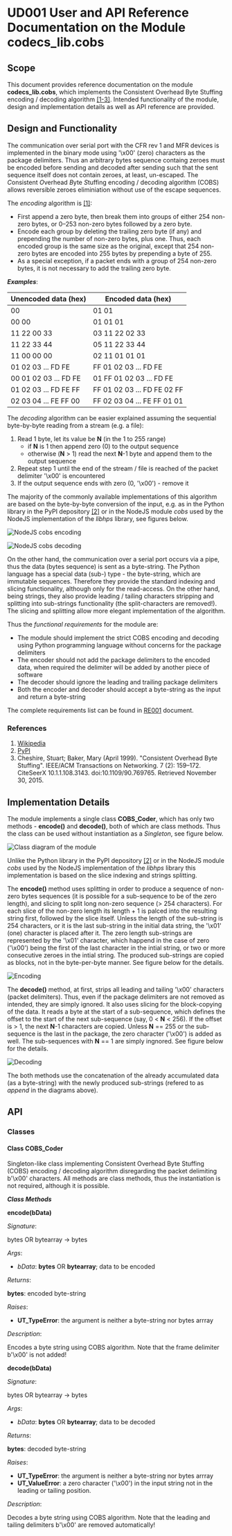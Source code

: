 # UD001 User and API Reference Documentation on the Module codecs_lib.cobs

## Scope

This document provides reference documentation on the module **codecs_lib.cobs**, which implements the Consistent Overhead Byte Stuffing encoding / decoding algorithm [[1-3]](#References). Intended functionality of the module, design and implementation details as well as API reference are provided.

## Design and Functionality

The communication over serial port with the CFR rev 1 and MFR devices is implemented in the binary mode using '\x00' (zero) characters as the package delimiters. Thus an arbitrary bytes sequence containg zeroes must be encoded before sending and decoded after sending such that the sent sequence itself does not contain zeroes, at least, un-escaped. The *C*onsistent *O*verhead *B*yte *S*tuffing encoding / decoding algorithm (COBS) allows reversible zeroes eliminiation without use of the escape sequences.

The *encoding* algorithm is [[1]](#References):

* First append a zero byte, then break them into groups of either 254 non-zero bytes, or 0–253 non-zero bytes followed by a zero byte.
* Encode each group by deleting the trailing zero byte (if any) and prepending the number of non-zero bytes, plus one. Thus, each encoded group is the same size as the original, except that 254 non-zero bytes are encoded into 255 bytes by prepending a byte of 255.
* As a special exception, if a packet ends with a group of 254 non-zero bytes, it is not necessary to add the trailing zero byte.

_**Examples**_:

| Unencoded data (hex)  | Encoded data (hex)          |
| --------------------- | --------------------------- |
| 00                    | 01 01                       |
| 00 00                 | 01 01 01                    |
| 11 22 00 33           | 03 11 22 02 33              |
| 11 22 33 44           | 05 11 22 33 44              |
| 11 00 00 00           | 02 11 01 01 01              |
| 01 02 03 ... FD FE    | FF 01 02 03 ... FD FE       |
| 00 01 02 03 ... FD FE | 01 FF 01 02 03 ... FD FE    |
| 01 02 03 ... FD FE FF | FF 01 02 03 ... FD FE 02 FF |
| 02 03 04 ... FE FF 00 | FF 02 03 04 ... FE FF 01 01 |

The *decoding* algorithm can be easier explained assuming the sequential byte-by-byte reading from a stream (e.g. a file):

1. Read 1 byte, let its value be **N** (in the 1 to 255 range)
    - if **N** is 1 then append zero (0) to the output sequence
    - otherwise (**N** > 1) read the next **N**-1 byte and append them to the output sequence
2. Repeat step 1 until the end of the stream / file is reached of the packet delimiter '\x00' is encountered
3. If the output sequence ends with zero (0, '\x00') - remove it

The majority of the commonly available implementations of this algorithm are based on the byte-by-byte conversion of the input, e.g. as in the Python library in the PyPI depository [[2]](#References) or in the NodeJS module *cobs* used by the NodeJS implementation of the *libhps* library, see figures below.

![NodeJS cobs encoding](../UML/cobs/cobs_encode.png)

![NodeJS cobs decoding](../UML/cobs/cobs_decode.png)

On the other hand, the communication over a serial port occurs via a pipe, thus the data (bytes sequence) is sent as a byte-string. The Python language has a special data (sub-) type - the byte-string, which are immutable sequences. Therefore they provide the standard indexing and slicing functionality, although only for the read-access. On the other hand, being strings, they also provide leading / tailing characters stripping and splitting into sub-strings functionality (the split-characters are removed!). The slicing and splitting allow more elegant implementation of the algorithm.

Thus the *functional requirements* for the module are:

* The module should implement the strict COBS encoding and decoding using Python programming language without concerns for the package delimiters
* The encoder should not add the package delimiters to the encoded data, when required the delimiter will be added by another piece of software
* The decoder should ignore the leading and trailing package delimiters
* Both the encoder and decoder should accept a byte-string as the input and return a byte-string

The complete requirements list can be found in [RE001](../Requirements/RE001_cobs_requirements.md) document.

### References

1. [Wikipedia](https://en.wikipedia.org/wiki/Consistent_Overhead_Byte_Stuffing)
2. [PyPI](https://pypi.org/project/cobs/)
3. Cheshire, Stuart; Baker, Mary (April 1999). "Consistent Overhead Byte Stuffing". IEEE/ACM Transactions on Networking. 7 (2): 159–172. CiteSeerX 10.1.1.108.3143. doi:10.1109/90.769765. Retrieved November 30, 2015.

## Implementation Details

The module implements a single class **COBS_Coder**, which has only two methods - **encode()** and **decode()**, both of which are class methods. Thus the class can be used without instantiation as a *Singleton*, see figure below.

![Class diagram of the module](../UML/cobs/cobs_classes.png)

Unlike the Python library in the PyPI depository [[2]](#References) or in the NodeJS module *cobs* used by the NodeJS implementation of the *libhps* library this implementation is based on the slice indexing and strings splitting.

The **encode()** method uses splitting in order to produce a sequence of non-zero bytes sequences (it is possible for a sub-sequence to be of the zero length), and slicing to split long non-zero sequence (> 254 characters). For each slice of the non-zero length its length + 1 is palced into the resulting string first, followed by the slice itself. Unless the length of the sub-string is 254 characters, or it is the last sub-string in the initial data string, the '\x01' (one) character is placed after it. The zero length sub-strings are represented by the '\x01' character, which happend in the case of zero ('\x00') being the first of the last character in the intial string, or two or more consecutive zeroes in the intial string. The produced sub-strings are copied as blocks, not in the byte-per-byte manner. See figure below for the details.

![Encoding](../UML/cobs/cobsPy_encode.png)

The **decode()** method, at first, strips all leading and tailing '\x00' characters (packet delimiters). Thus, even if the package delimiters are not removed as intended, they are simply ignored. It also uses slicing for the block-copying of the data. It reads a byte at the start of a sub-sequence, which defines the offset to the start of the next sub-sequence (say, 0 < **N** < 256). If the offset is > 1, the next **N**-1 characters are copied. Unless **N** == 255 or the sub-sequence is the last in the package, the zero character ('\x00') is added as well. The sub-sequences with **N** == 1 are simply ingnored. See figure below for the details.

![Decoding](../UML/cobs/cobsPy_decode.png)

The both methods use the concatenation of the already accumulated data (as a byte-string) with the newly produced sub-strings (refered to as *append* in the diagrams above).

## API

### Classes

#### Class COBS_Coder

Singleton-like class implementing Consistent Overhead Byte Stuffing (COBS) encoding / decoding algorithm disregarding the packet delimiting b'\x00' characters. All methods are class methods, thus the instantiation is not required, although it is possible.

_**Class Methods**_

**encode(bData)**

*Signature*:

bytes OR bytearray -> bytes

*Args*:

* *bData*: **bytes** OR **bytearray**; data to be encoded

*Returns*:

**bytes**: encoded byte-string

*Raises*:

* **UT_TypeError**: the argument is neither a byte-string nor bytes arrray

*Description*:

Encodes a byte string using COBS algorithm. Note that the frame delimiter b'\x00' is not added!

**decode(bData)**

*Signature*:

bytes OR bytearray -> bytes

*Args*:

* *bData*: **bytes** OR **bytearray**; data to be decoded

*Returns*:

**bytes**: decoded byte-string

*Raises*:

* **UT_TypeError**: the argument is neither a byte-string nor bytes arrray
* **UT_ValueError**: a zero character ('\x00') in the input string not in the leading or tailing position.

*Description*:

Decodes a byte string using COBS algorithm. Note that the leading and tailing delimiters b'\x00' are removed automatically!
